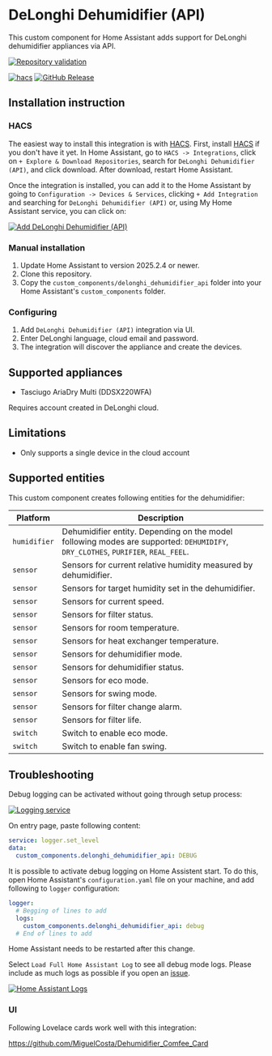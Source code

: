 # DeLonghi Dehumidifier (API)

This custom component for Home Assistant adds support for DeLonghi dehumidifier appliances via API.

[![Repository validation](https://github.com/rtfpessoa/homeassistant-delonghi-dehumidifier/actions/workflows/validate.yml/badge.svg)](https://github.com/rtfpessoa/homeassistant-delonghi-dehumidifier/actions/workflows/validate.yml)

[![hacs][hacsbadge]][hacs]
[![GitHub Release][releases-shield]][releases]

## Installation instruction

### HACS

The easiest way to install this integration is with [HACS][hacs]. First, install [HACS][hacs-download] if you don't have it yet. In Home Assistant, go to `HACS -> Integrations`, click on `+ Explore & Download Repositories`, search for `DeLonghi Dehumidifier (API)`, and click download. After download, restart Home Assistant.

Once the integration is installed, you can add it to the Home Assistant by going to `Configuration -> Devices & Services`, clicking `+ Add Integration` and searching for `DeLonghi Dehumidifier (API)` or, using My Home Assistant service, you can click on:

[![Add DeLonghi Dehumidifier (API)][add-integration-badge]][add-integration]

### Manual installation

1. Update Home Assistant to version 2025.2.4 or newer.
2. Clone this repository.
3. Copy the `custom_components/delonghi_dehumidifier_api` folder into your Home Assistant's `custom_components` folder.

### Configuring

1. Add `DeLonghi Dehumidifier (API)` integration via UI.
2. Enter DeLonghi language, cloud email and password.
3. The integration will discover the appliance and create the devices.

## Supported appliances

- Tasciugo AriaDry Multi (DDSX220WFA)

Requires account created in DeLonghi cloud.

## Limitations

- Only supports a single device in the cloud account

## Supported entities

This custom component creates following entities for the dehumidifier:

| Platform     | Description                                                                                                                      |
| ------------ | -------------------------------------------------------------------------------------------------------------------------------- |
| `humidifier` | Dehumidifier entity. Depending on the model following modes are supported: `DEHUMIDIFY`, `DRY_CLOTHES`, `PURIFIER`, `REAL_FEEL`. |
| `sensor`     | Sensors for current relative humidity measured by dehumidifier.                                                                  |
| `sensor`     | Sensors for target humidity set in the dehumidifier.                                                                             |
| `sensor`     | Sensors for current speed.                                                                                                       |
| `sensor`     | Sensors for filter status.                                                                                                       |
| `sensor`     | Sensors for room temperature.                                                                                                    |
| `sensor`     | Sensors for heat exchanger temperature.                                                                                          |
| `sensor`     | Sensors for dehumidifier mode.                                                                                                   |
| `sensor`     | Sensors for dehumidifier status.                                                                                                 |
| `sensor`     | Sensors for eco mode.                                                                                                            |
| `sensor`     | Sensors for swing mode.                                                                                                          |
| `sensor`     | Sensors for filter change alarm.                                                                                                 |
| `sensor`     | Sensors for filter life.                                                                                                         |
| `switch`     | Switch to enable eco mode.                                                                                                       |
| `switch`     | Switch to enable fan swing.                                                                                                      |

## Troubleshooting

Debug logging can be activated without going through setup process:

[![Logging service][ha-service-badge]][ha-service]

On entry page, paste following content:

```yaml
service: logger.set_level
data:
  custom_components.delonghi_dehumidifier_api: DEBUG
```

It is possible to activate debug logging on Home Assistent start. To do this, open Home Assistant's `configuration.yaml` file on your machine, and add following to `logger` configuration:

```yaml
logger:
  # Begging of lines to add
  logs:
    custom_components.delonghi_dehumidifier_api: debug
  # End of lines to add
```

Home Assistant needs to be restarted after this change.

Select `Load Full Home Assistant Log` to see all debug mode logs. Please include as much logs as possible if you open an [issue](https://github.com/rtfpessoa/homeassistant-delonghi-dehumidifier/issues/new?assignees=&labels=&template=issue.md).

[![Home Assistant Logs][ha-logs-badge]][ha-logs]

### UI

Following Lovelace cards work well with this integration:

https://github.com/MiguelCosta/Dehumidifier_Comfee_Card

[add-integration]: https://my.home-assistant.io/redirect/config_flow_start?domain=delonghi_dehumidifier_api
[add-integration-badge]: https://my.home-assistant.io/badges/config_flow_start.svg
[hacs]: https://hacs.xyz
[hacs-download]: https://hacs.xyz/docs/setup/download
[hacsbadge]: https://img.shields.io/badge/HACS-Default-blue.svg?style=flat
[ha-logs]: https://my.home-assistant.io/redirect/logs
[ha-logs-badge]: https://my.home-assistant.io/badges/logs.svg
[ha-service]: https://my.home-assistant.io/redirect/developer_call_service/?service=logger.set_level
[ha-service-badge]: https://my.home-assistant.io/badges/developer_call_service.svg
[maintenance-shield]: https://img.shields.io/badge/maintainer-Nenad%20Bogojević-blue.svg?style=flat
[releases-shield]: https://img.shields.io/github/release/rtfpessoa/homeassistant-delonghi-dehumidifier.svg?style=flat
[releases]: https://github.com/rtfpessoa/homeassistant-delonghi-dehumidifier/releases

